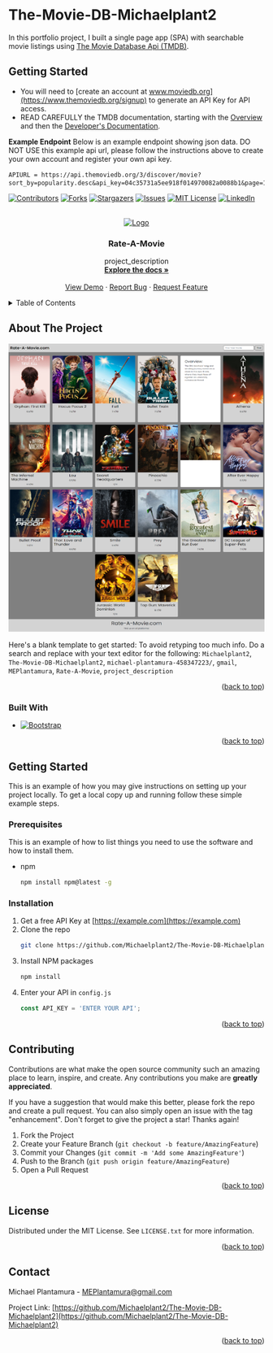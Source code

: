 # The-Movie-DB-Michaelplant2
In this portfolio project, I built a single page app (SPA) with searchable movie listings using [The Movie Database Api (TMDB)](https://www.themoviedb.org/documentation/api).

## Getting Started
- You will need to [create an account at www.moviedb.org](https://www.themoviedb.org/signup) to generate an API Key for API access.
- READ CAREFULLY the TMDB documentation, starting with the [Overview](https://www.themoviedb.org/documentation/api) and then the [Developer's Documentation](https://developers.themoviedb.org/3/getting-started/introductionapi).

**Example Endpoint**
Below is an example endpoint showing json data. DO NOT USE this example api url, please follow the instructions above to create your own account and register your own api key.

    APIURL = https://api.themoviedb.org/3/discover/movie?sort_by=popularity.desc&api_key=04c35731a5ee918f014970082a0088b1&page=1

<!-- PROJECT SHIELDS -->
[![Contributors][contributors-shield]][contributors-url]
[![Forks][forks-shield]][forks-url]
[![Stargazers][stars-shield]][stars-url]
[![Issues][issues-shield]][issues-url]
[![MIT License][license-shield]][license-url]
[![LinkedIn][linkedin-shield]][linkedin-url]



<!-- PROJECT LOGO -->
<br />
<div align="center">
  <a href="https://github.com/Michaelplant2/The-Movie-DB-Michaelplant2">
    <img src="images/logo.png" alt="Logo" width="80" height="80">
  </a>

<h3 align="center">Rate-A-Movie</h3>

  <p align="center">
    project_description
    <br />
    <a href="https://github.com/Michaelplant2/The-Movie-DB-Michaelplant2"><strong>Explore the docs »</strong></a>
    <br />
    <br />
    <a href="https://github.com/Michaelplant2/The-Movie-DB-Michaelplant2">View Demo</a>
    ·
    <a href="https://github.com/Michaelplant2/The-Movie-DB-Michaelplant2/issues">Report Bug</a>
    ·
    <a href="https://github.com/Michaelplant2/The-Movie-DB-Michaelplant2/issues">Request Feature</a>
  </p>
</div>



<!-- TABLE OF CONTENTS -->
<details>
  <summary>Table of Contents</summary>
  <ol>
    <li>
      <a href="#about-the-project">About The Project</a>
      <ul>
        <li><a href="#built-with">Built With</a></li>
      </ul>
    </li>
    <li>
      <a href="#getting-started">Getting Started</a>
      <ul>
        <li><a href="#prerequisites">Prerequisites</a></li>
        <li><a href="#installation">Installation</a></li>
      </ul>
    </li>
    <li><a href="#contributing">Contributing</a></li>
    <li><a href="#license">License</a></li>
    <li><a href="#contact">Contact</a></li>
  </ol>
</details>



<!-- ABOUT THE PROJECT -->
## About The Project

<img src="img/project-4.png" />

Here's a blank template to get started: To avoid retyping too much info. Do a search and replace with your text editor for the following: `Michaelplant2`, `The-Movie-DB-Michaelplant2`, `michael-plantamura-458347223/`, `gmail`, `MEPlantamura`, `Rate-A-Movie`, `project_description`

<p align="right">(<a href="#readme-top">back to top</a>)</p>



### Built With

* [![Bootstrap][Bootstrap.com]][Bootstrap-url]

<p align="right">(<a href="#readme-top">back to top</a>)</p>



<!-- GETTING STARTED -->
## Getting Started

This is an example of how you may give instructions on setting up your project locally.
To get a local copy up and running follow these simple example steps.

### Prerequisites

This is an example of how to list things you need to use the software and how to install them.
* npm
  ```sh
  npm install npm@latest -g
  ```

### Installation

1. Get a free API Key at [https://example.com](https://example.com)
2. Clone the repo
   ```sh
   git clone https://github.com/Michaelplant2/The-Movie-DB-Michaelplant2.git
   ```
3. Install NPM packages
   ```sh
   npm install
   ```
4. Enter your API in `config.js`
   ```js
   const API_KEY = 'ENTER YOUR API';
   ```

<p align="right">(<a href="#readme-top">back to top</a>)</p>


<!-- CONTRIBUTING -->
## Contributing

Contributions are what make the open source community such an amazing place to learn, inspire, and create. Any contributions you make are **greatly appreciated**.

If you have a suggestion that would make this better, please fork the repo and create a pull request. You can also simply open an issue with the tag "enhancement".
Don't forget to give the project a star! Thanks again!

1. Fork the Project
2. Create your Feature Branch (`git checkout -b feature/AmazingFeature`)
3. Commit your Changes (`git commit -m 'Add some AmazingFeature'`)
4. Push to the Branch (`git push origin feature/AmazingFeature`)
5. Open a Pull Request

<p align="right">(<a href="#readme-top">back to top</a>)</p>



<!-- LICENSE -->
## License

Distributed under the MIT License. See `LICENSE.txt` for more information.

<p align="right">(<a href="#readme-top">back to top</a>)</p>



<!-- CONTACT -->
## Contact

Michael Plantamura - MEPlantamura@gmail.com

Project Link: [https://github.com/Michaelplant2/The-Movie-DB-Michaelplant2](https://github.com/Michaelplant2/The-Movie-DB-Michaelplant2)

<p align="right">(<a href="#readme-top">back to top</a>)</p>


<!-- MARKDOWN LINKS & IMAGES -->
<!-- https://www.markdownguide.org/basic-syntax/#reference-style-links -->
[contributors-shield]: https://img.shields.io/github/contributors/Michaelplant2/The-Movie-DB-Michaelplant2.svg?style=for-the-badge
[contributors-url]: https://github.com/Michaelplant2/The-Movie-DB-Michaelplant2/graphs/contributors
[forks-shield]: https://img.shields.io/github/forks/Michaelplant2/The-Movie-DB-Michaelplant2.svg?style=for-the-badge
[forks-url]: https://github.com/Michaelplant2/The-Movie-DB-Michaelplant2/network/members
[stars-shield]: https://img.shields.io/github/stars/Michaelplant2/The-Movie-DB-Michaelplant2.svg?style=for-the-badge
[stars-url]: https://github.com/Michaelplant2/The-Movie-DB-Michaelplant2/stargazers
[issues-shield]: https://img.shields.io/github/issues/Michaelplant2/The-Movie-DB-Michaelplant2.svg?style=for-the-badge
[issues-url]: https://github.com/Michaelplant2/The-Movie-DB-Michaelplant2/issues
[license-shield]: https://img.shields.io/github/license/Michaelplant2/The-Movie-DB-Michaelplant2.svg?style=for-the-badge
[license-url]: https://github.com/Michaelplant2/The-Movie-DB-Michaelplant2/blob/master/LICENSE.txt
[linkedin-shield]: https://img.shields.io/badge/-LinkedIn-black.svg?style=for-the-badge&logo=linkedin&colorB=555
[linkedin-url]: https://linkedin.com/in/michael-plantamura-458347223/
[product-screenshot]: images/screenshot.png
[Next.js]: https://img.shields.io/badge/next.js-000000?style=for-the-badge&logo=nextdotjs&logoColor=white
[Next-url]: https://nextjs.org/
[React.js]: https://img.shields.io/badge/React-20232A?style=for-the-badge&logo=react&logoColor=61DAFB
[React-url]: https://reactjs.org/
[Vue.js]: https://img.shields.io/badge/Vue.js-35495E?style=for-the-badge&logo=vuedotjs&logoColor=4FC08D
[Vue-url]: https://vuejs.org/
[Angular.io]: https://img.shields.io/badge/Angular-DD0031?style=for-the-badge&logo=angular&logoColor=white
[Angular-url]: https://angular.io/
[Svelte.dev]: https://img.shields.io/badge/Svelte-4A4A55?style=for-the-badge&logo=svelte&logoColor=FF3E00
[Svelte-url]: https://svelte.dev/
[Laravel.com]: https://img.shields.io/badge/Laravel-FF2D20?style=for-the-badge&logo=laravel&logoColor=white
[Laravel-url]: https://laravel.com
[Bootstrap.com]: https://img.shields.io/badge/Bootstrap-563D7C?style=for-the-badge&logo=bootstrap&logoColor=white
[Bootstrap-url]: https://getbootstrap.com
[JQuery.com]: https://img.shields.io/badge/jQuery-0769AD?style=for-the-badge&logo=jquery&logoColor=white
[JQuery-url]: https://jquery.com 